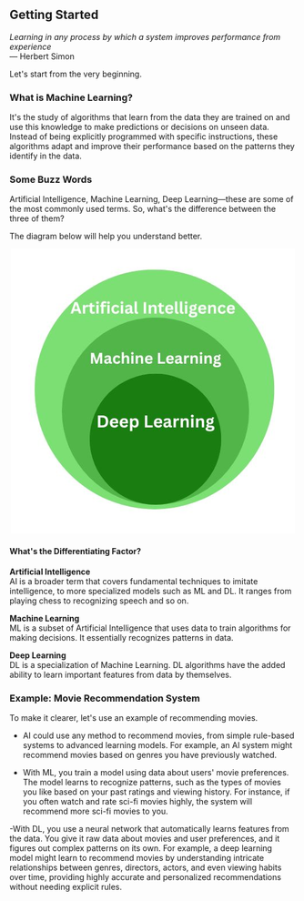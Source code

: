 ## Getting Started

*Learning in any process by which a system improves performance from experience*  
— Herbert Simon

Let's start from the very beginning.

### What is Machine Learning?

It's the study of algorithms that learn from the data they are trained on and use this knowledge to make predictions or decisions on unseen data. Instead of being explicitly programmed with specific instructions, these algorithms adapt and improve their performance based on the patterns they identify in the data.

### Some Buzz Words

Artificial Intelligence, Machine Learning, Deep Learning—these are some of the most commonly used terms. So, what's the difference between the three of them?

The diagram below will help you understand better.

<p align="center">
  <img src="AI_vs_ML_vs_DL.jpg" alt="AI vs ML vs DL">
</p>

#### What's the Differentiating Factor?

**Artificial Intelligence**  
AI is a broader term that covers fundamental techniques to imitate intelligence, to more specialized models such as ML and DL. It ranges from playing chess to recognizing speech and so on.

**Machine Learning**  
ML is a subset of Artificial Intelligence that uses data to train algorithms for making decisions. It essentially recognizes patterns in data.

**Deep Learning**  
DL is a specialization of Machine Learning. DL algorithms have the added ability to learn important features from data by themselves.

### Example: Movie Recommendation System
To make it clearer, let's use an example of recommending movies.

- AI could use any method to recommend movies, from simple rule-based systems to advanced learning models. For example, an AI system might recommend movies based on genres you have previously watched.

- With ML, you train a model using data about users' movie preferences. The model learns to recognize patterns, such as the types of movies you like based on your past ratings and viewing history. For instance, if you often watch and rate sci-fi movies highly, the system will recommend more sci-fi movies to you.

-With DL, you use a neural network that automatically learns features from the data. You give it raw data about movies and user preferences, and it figures out complex patterns on its own. For example, a deep learning model might learn to recommend movies by understanding intricate relationships between genres, directors, actors, and even viewing habits over time, providing highly accurate and personalized recommendations without needing explicit rules.
